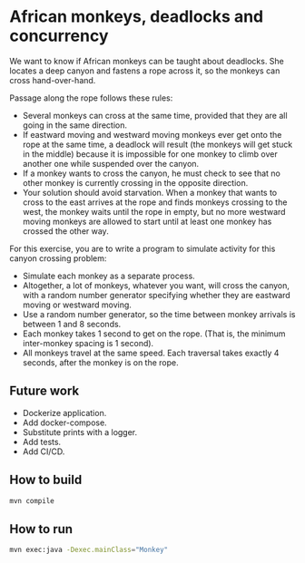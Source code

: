 # African monkeys, deadlocks and concurrency
We want to know if African monkeys can be taught about deadlocks. She locates a deep canyon and fastens a rope across it, so the monkeys can cross hand-over-hand.

Passage along the rope follows these rules:
* Several monkeys can cross at the same time, provided that they are all going in the same direction.
* If eastward moving and westward moving monkeys ever get onto the rope at the same time, a deadlock will result (the monkeys will get stuck in the middle) because it is impossible for one monkey to climb over another one while suspended over the canyon.
* If a monkey wants to cross the canyon, he must check to see that no other monkey is currently crossing in the opposite direction.
* Your solution should avoid starvation. When a monkey that wants to cross to the east arrives at the rope and finds monkeys crossing to the west, the monkey waits until the rope in empty, but no more westward moving monkeys are allowed to start until at least one monkey has crossed the other way.

For this exercise, you are to write a program to simulate activity for this canyon crossing problem:
* Simulate each monkey as a separate process.
* Altogether, a lot of monkeys, whatever you want, will cross the canyon, with a random number generator specifying whether they are eastward moving or westward moving.
* Use a random number generator, so the time between monkey arrivals is between 1 and 8 seconds.
* Each monkey takes 1 second to get on the rope. (That is, the minimum inter-monkey spacing is 1 second).
* All monkeys travel at the same speed. Each traversal takes exactly 4 seconds, after the monkey is on the rope. 

## Future work

* Dockerize application.
* Add docker-compose.
* Substitute prints with a logger.
* Add tests.
* Add CI/CD.

## How to build

```bash
mvn compile
```

## How to run

```bash
mvn exec:java -Dexec.mainClass="Monkey"
```
